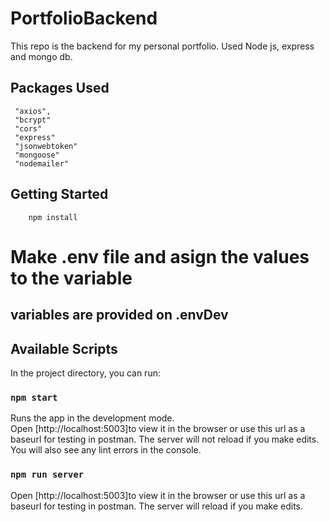 # PortfolioBackend

This repo is the backend for my personal portfolio. Used Node js, express and mongo db.

## Packages Used

```
 "axios",
 "bcrypt"
 "cors"
 "express"
 "jsonwebtoken"
 "mongoose"
 "nodemailer"
```

## Getting Started

```
    npm install
```

# Make .env file and asign the values to the variable

## variables are provided on .envDev

## Available Scripts

In the project directory, you can run:

### `npm start`
Runs the app in the development mode.\
Open [http://localhost:5003]to view it in the browser or use this url as a baseurl for testing in postman.
The server will not reload if you make edits.\
You will also see any lint errors in the console.

### `npm run server`
Open [http://localhost:5003]to view it in the browser or use this url as a baseurl for testing in postman.
The server will reload if you make edits.
